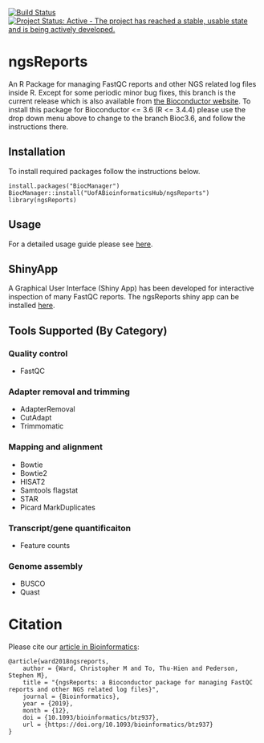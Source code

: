 
[![Build Status](https://travis-ci.org/UofABioinformaticsHub/ngsReports.svg?branch=devel_bioc_3_11)](https://travis-ci.org/UofABioinformaticsHub/ngsReports.svg?branch=devel_bioc_3_11)
[![Project Status: Active - The project has reached a stable, usable state and is being actively developed.](http://www.repostatus.org/badges/latest/active.svg)](http://www.repostatus.org/#active)


# ngsReports

An R Package for managing FastQC reports and other NGS related log files inside R.
Except for some periodic minor bug fixes, this branch is the current release which is also available from [the Bioconductor website](https://bioconductor.org/packages/release/bioc/html/ngsReports.html).
To install this package for Bioconductor <= 3.6 (R <= 3.4.4) please use the drop down menu above to change to the branch Bioc3.6, and follow the instructions there.

## Installation

To install required packages follow the instructions below.

```
install.packages("BiocManager")
BiocManager::install("UofABioinformaticsHub/ngsReports")
library(ngsReports)
```
## Usage 
For a detailed usage guide please see [here](https://bioconductor.org/packages/release/bioc/vignettes/ngsReports/inst/doc/ngsReportsIntroduction.html).


## ShinyApp

A Graphical User Interface (Shiny App) has been developed for interactive inspection of many FastQC reports. The ngsReports shiny app can be installed [here](https://github.com/UofABioinformaticsHub/shinyNgsReports).

## Tools Supported (By Category)

### Quality control
- FastQC
### Adapter removal and trimming
- AdapterRemoval
- CutAdapt
- Trimmomatic
### Mapping and alignment 
- Bowtie
- Bowtie2
- HISAT2
- Samtools flagstat
- STAR
- Picard MarkDuplicates
### Transcript/gene quantificaiton
- Feature counts
### Genome assembly
- BUSCO
- Quast

# Citation 

Please cite our [article in Bioinformatics](https://doi.org/10.1093/bioinformatics/btz937):

```
@article{ward2018ngsreports,
    author = {Ward, Christopher M and To, Thu-Hien and Pederson, Stephen M},
    title = "{ngsReports: a Bioconductor package for managing FastQC reports and other NGS related log files}",
    journal = {Bioinformatics},
    year = {2019},
    month = {12},
    doi = {10.1093/bioinformatics/btz937},
    url = {https://doi.org/10.1093/bioinformatics/btz937}
}
```
